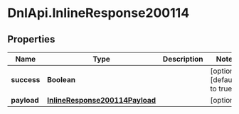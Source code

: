 # DnlApi.InlineResponse200114

## Properties
Name | Type | Description | Notes
------------ | ------------- | ------------- | -------------
**success** | **Boolean** |  | [optional] [default to true]
**payload** | [**InlineResponse200114Payload**](InlineResponse200114Payload.md) |  | [optional] 



